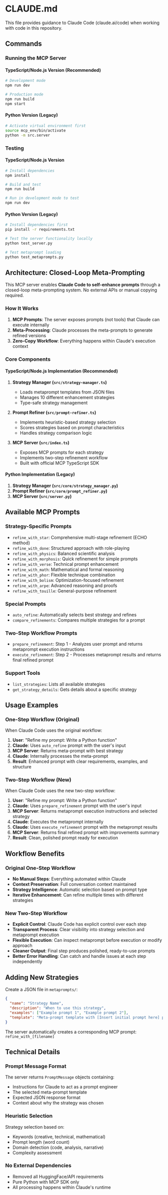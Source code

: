 # CLAUDE.md

This file provides guidance to Claude Code (claude.ai/code) when working with code in this repository.

## Commands

### Running the MCP Server

#### TypeScript/Node.js Version (Recommended)
```bash
# Development mode
npm run dev

# Production mode
npm run build
npm start
```

#### Python Version (Legacy)
```bash
# Activate virtual environment first
source mcp_env/bin/activate
python -m src.server
```

### Testing

#### TypeScript/Node.js Version
```bash
# Install dependencies
npm install

# Build and test
npm run build

# Run in development mode to test
npm run dev
```

#### Python Version (Legacy)
```bash
# Install dependencies first
pip install -r requirements.txt

# Test the server functionality locally
python test_server.py

# Test metaprompt loading
python test_metaprompts.py
```

## Architecture: Closed-Loop Meta-Prompting

This MCP server enables **Claude Code to self-enhance prompts** through a closed-loop meta-prompting system. No external APIs or manual copying required.

### How It Works

1. **MCP Prompts**: The server exposes prompts (not tools) that Claude can execute internally
2. **Meta-Processing**: Claude processes the meta-prompts to generate refined versions
3. **Zero-Copy Workflow**: Everything happens within Claude's execution context

### Core Components

#### TypeScript/Node.js Implementation (Recommended)
1. **Strategy Manager (`src/strategy-manager.ts`)**
   - Loads metaprompt templates from JSON files
   - Manages 10 different enhancement strategies
   - Type-safe strategy management

2. **Prompt Refiner (`src/prompt-refiner.ts`)**
   - Implements heuristic-based strategy selection
   - Scores strategies based on prompt characteristics
   - Handles strategy comparison logic

3. **MCP Server (`src/index.ts`)**
   - Exposes MCP prompts for each strategy
   - Implements two-step refinement workflow
   - Built with official MCP TypeScript SDK

#### Python Implementation (Legacy)
1. **Strategy Manager (`src/core/strategy_manager.py`)**
2. **Prompt Refiner (`src/core/prompt_refiner.py`)**  
3. **MCP Server (`src/server.py`)**

## Available MCP Prompts

### Strategy-Specific Prompts
- `refine_with_star`: Comprehensive multi-stage refinement (ECHO method)
- `refine_with_done`: Structured approach with role-playing
- `refine_with_physics`: Balanced scientific analysis
- `refine_with_morphosis`: Quick refinement for simple prompts
- `refine_with_verse`: Technical prompt enhancement
- `refine_with_math`: Mathematical and formal reasoning
- `refine_with_phor`: Flexible technique combination
- `refine_with_bolism`: Optimization-focused refinement
- `refine_with_arpe`: Advanced reasoning and proofs
- `refine_with_touille`: General-purpose refinement

### Special Prompts
- `auto_refine`: Automatically selects best strategy and refines
- `compare_refinements`: Compares multiple strategies for a prompt

### Two-Step Workflow Prompts
- `prepare_refinement`: Step 1 - Analyzes user prompt and returns metaprompt execution instructions
- `execute_refinement`: Step 2 - Processes metaprompt results and returns final refined prompt

### Support Tools
- `list_strategies`: Lists all available strategies
- `get_strategy_details`: Gets details about a specific strategy

## Usage Examples

### One-Step Workflow (Original)
When Claude Code uses the original workflow:

1. **User**: "Refine my prompt: Write a Python function"
2. **Claude**: Uses `auto_refine` prompt with the user's input
3. **MCP Server**: Returns meta-prompt with best strategy
4. **Claude**: Internally processes the meta-prompt
5. **Result**: Enhanced prompt with clear requirements, examples, and structure

### Two-Step Workflow (New)
When Claude Code uses the new two-step workflow:

1. **User**: "Refine my prompt: Write a Python function"
2. **Claude**: Uses `prepare_refinement` prompt with the user's input
3. **MCP Server**: Returns metaprompt execution instructions and selected strategy
4. **Claude**: Executes the metaprompt internally
5. **Claude**: Uses `execute_refinement` prompt with the metaprompt results
6. **MCP Server**: Returns final refined prompt with improvements summary
7. **Result**: Clean, polished prompt ready for execution

## Workflow Benefits

### Original One-Step Workflow
- **No Manual Steps**: Everything automated within Claude
- **Context Preservation**: Full conversation context maintained
- **Strategy Intelligence**: Automatic selection based on prompt type
- **Iterative Enhancement**: Can refine multiple times with different strategies

### New Two-Step Workflow
- **Explicit Control**: Claude Code has explicit control over each step
- **Transparent Process**: Clear visibility into strategy selection and metaprompt execution
- **Flexible Execution**: Can inspect metaprompt before execution or modify approach
- **Cleaner Output**: Final step produces polished, ready-to-use prompts
- **Better Error Handling**: Can catch and handle issues at each step independently

## Adding New Strategies

Create a JSON file in `metaprompts/`:
```json
{
  "name": "Strategy Name",
  "description": "When to use this strategy",
  "examples": ["Example prompt 1", "Example prompt 2"],
  "template": "Meta-prompt template with [Insert initial prompt here] placeholder"
}
```

The server automatically creates a corresponding MCP prompt: `refine_with_[filename]`

## Technical Details

### Prompt Message Format
The server returns `PromptMessage` objects containing:
- Instructions for Claude to act as a prompt engineer
- The selected meta-prompt template
- Expected JSON response format
- Context about why the strategy was chosen

### Heuristic Selection
Strategy selection based on:
- Keywords (creative, technical, mathematical)
- Prompt length (word count)
- Domain detection (code, analysis, narrative)
- Complexity assessment

### No External Dependencies
- Removed all HuggingFace/API requirements
- Pure Python with MCP SDK only
- All processing happens within Claude's runtime